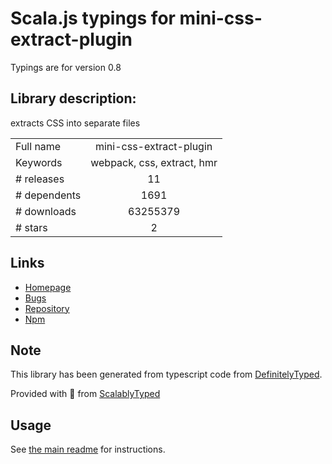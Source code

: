 
# Scala.js typings for mini-css-extract-plugin

Typings are for version 0.8

## Library description:
extracts CSS into separate files

|                    |                 |
| ------------------ | :-------------: |
| Full name          | mini-css-extract-plugin |
| Keywords           | webpack, css, extract, hmr |
| # releases         | 11 |
| # dependents       | 1691 |
| # downloads        | 63255379 |
| # stars            | 2 |

## Links
- [Homepage](https://github.com/webpack-contrib/mini-css-extract-plugin)
- [Bugs](https://github.com/webpack-contrib/mini-css-extract-plugin/issues)
- [Repository](https://github.com/webpack-contrib/mini-css-extract-plugin)
- [Npm](https://www.npmjs.com/package/mini-css-extract-plugin)
    


## Note
This library has been generated from typescript code from [DefinitelyTyped](https://definitelytyped.org).

Provided with :purple_heart: from [ScalablyTyped](https://github.com/oyvindberg/ScalablyTyped)

## Usage
See [the main readme](../../readme.md) for instructions.


